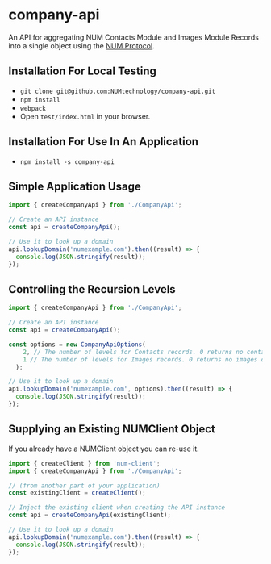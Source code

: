 # company-api

An API for aggregating NUM Contacts Module and Images Module Records into a single object using the [NUM Protocol](https://www.numprotocol.com/).

## Installation For Local Testing

- `git clone git@github.com:NUMtechnology/company-api.git`
- `npm install`
- `webpack`
- Open `test/index.html` in your browser.

## Installation For Use In An Application

- `npm install -s company-api`

## Simple Application Usage

```typescript
import { createCompanyApi } from './CompanyApi';

// Create an API instance
const api = createCompanyApi();

// Use it to look up a domain
api.lookupDomain('numexample.com').then((result) => {
  console.log(JSON.stringify(result));
});
```

## Controlling the Recursion Levels

```typescript
import { createCompanyApi } from './CompanyApi';

// Create an API instance
const api = createCompanyApi();

const options = new CompanyApiOptions(
    2, // The number of levels for Contacts records. 0 returns no contacts data.
    1 // The number of levels for Images records. 0 returns no images data.
  );

// Use it to look up a domain
api.lookupDomain('numexample.com', options).then((result) => {
  console.log(JSON.stringify(result));
});
```

## Supplying an Existing NUMClient Object

If you already have a NUMClient object you can re-use it.
```typescript
import { createClient } from 'num-client';
import { createCompanyApi } from './CompanyApi';

// (from another part of your application)
const existingClient = createClient();

// Inject the existing client when creating the API instance
const api = createCompanyApi(existingClient);

// Use it to look up a domain
api.lookupDomain('numexample.com').then((result) => {
  console.log(JSON.stringify(result));
});
```